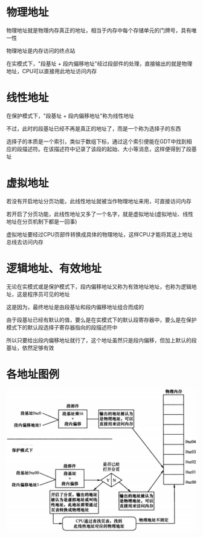 # 物理地址
物理地址就是物理内存真正的地址，相当于内存中每个存储单元的门牌号，具有唯一性

物理地址是内存访问的终点站

在实模式下，"段基址 + 段内偏移地址"经过段部件的处理，直接输出的就是物理地址，CPU可以直接用此地址访问内存

# 线性地址
在保护模式下，"段基址 + 段内偏移地址"称为线性地址

不过，此时的段基址已经不再是真正的地址了，而是一个称为选择子的东西

选择子的本质是一个索引，类似于数组下标，通过这个索引便能在GDT中找到相应的段描述符。在该描述符中记录了该段的起始、大小等消息，这样便得到了段基址

# 虚拟地址
若没有开启地址分页功能，此线性地址就被当作物理地址来用，可直接访问内存

若开启了分页功能，此线性地址又多了一个名字，就是虚拟地址(虚拟地址、线性地址在分页机制下都是一回事)

虚拟地址要经过CPU页部件转换成具体的物理地址，这样CPU才能将其送上地址总线去访问内存

# 逻辑地址、有效地址
无论在实模式或是保护模式下，段内偏移地址又称为有效地址地址，也称为逻辑地址，这是程序员可见的地址

这是因为，最终地址是由段基址和段内偏移地址组合而成的

由于段基址已经有默认的值，要么是在实模式下的默认段寄存器中，要么是在保护模式下的默认段选择子寄存器指向的段描述符中

所以只要给出段内偏移地址就行了，这个地址虽然只是段内偏移，但加上默认的段基址，依然足够有效

# 各地址图例
![avatar](../images/address_resolution.png)